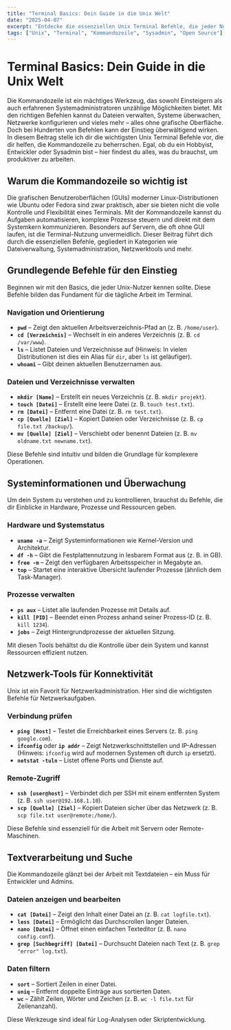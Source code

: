 ```yaml
---
title: "Terminal Basics: Dein Guide in die Unix Welt"
date: "2025-04-07"
excerpt: "Entdecke die essenziellen Unix Terminal Befehle, die jeder Nutzer kennen sollte, und meistere die Kommandozeile effizient."
tags: ["Unix", "Terminal", "Kommandozeile", "Sysadmin", "Open Source"]
---
```


# Terminal Basics: Dein Guide in die Unix Welt

Die Kommandozeile ist ein mächtiges Werkzeug, das sowohl Einsteigern als auch erfahrenen Systemadministratoren unzählige Möglichkeiten bietet. Mit den richtigen Befehlen kannst du Dateien verwalten, Systeme überwachen, Netzwerke konfigurieren und vieles mehr – alles ohne grafische Oberfläche. Doch bei Hunderten von Befehlen kann der Einstieg überwältigend wirken. In diesem Beitrag stelle ich dir die wichtigsten Unix Terminal Befehle vor, die dir helfen, die Kommandozeile zu beherrschen. Egal, ob du ein Hobbyist, Entwickler oder Sysadmin bist – hier findest du alles, was du brauchst, um produktiver zu arbeiten.

## Warum die Kommandozeile so wichtig ist

Die grafischen Benutzeroberflächen (GUIs) moderner Linux-Distributionen wie Ubuntu oder Fedora sind zwar praktisch, aber sie bieten nicht die volle Kontrolle und Flexibilität eines Terminals. Mit der Kommandozeile kannst du Aufgaben automatisieren, komplexe Prozesse steuern und direkt mit dem Systemkern kommunizieren. Besonders auf Servern, die oft ohne GUI laufen, ist die Terminal-Nutzung unvermeidlich. Dieser Beitrag führt dich durch die essenziellen Befehle, gegliedert in Kategorien wie Dateiverwaltung, Systemadministration, Netzwerktools und mehr.

## Grundlegende Befehle für den Einstieg

Beginnen wir mit den Basics, die jeder Unix-Nutzer kennen sollte. Diese Befehle bilden das Fundament für die tägliche Arbeit im Terminal.

### Navigation und Orientierung
- **`pwd`** – Zeigt den aktuellen Arbeitsverzeichnis-Pfad an (z. B. `/home/user`).
- **`cd [Verzeichnis]`** – Wechselt in ein anderes Verzeichnis (z. B. `cd /var/www`).
- **`ls`** – Listet Dateien und Verzeichnisse auf (Hinweis: In vielen Distributionen ist dies ein Alias für `dir`, aber `ls` ist geläufiger).
- **`whoami`** – Gibt deinen aktuellen Benutzernamen aus.

### Dateien und Verzeichnisse verwalten
- **`mkdir [Name]`** – Erstellt ein neues Verzeichnis (z. B. `mkdir projekt`).
- **`touch [Datei]`** – Erstellt eine leere Datei (z. B. `touch test.txt`).
- **`rm [Datei]`** – Entfernt eine Datei (z. B. `rm test.txt`).
- **`cp [Quelle] [Ziel]`** – Kopiert Dateien oder Verzeichnisse (z. B. `cp file.txt /backup/`).
- **`mv [Quelle] [Ziel]`** – Verschiebt oder benennt Dateien (z. B. `mv oldname.txt newname.txt`).

Diese Befehle sind intuitiv und bilden die Grundlage für komplexere Operationen.

## Systeminformationen und Überwachung

Um dein System zu verstehen und zu kontrollieren, brauchst du Befehle, die dir Einblicke in Hardware, Prozesse und Ressourcen geben.

### Hardware und Systemstatus
- **`uname -a`** – Zeigt Systeminformationen wie Kernel-Version und Architektur.
- **`df -h`** – Gibt die Festplattennutzung in lesbarem Format aus (z. B. in GB).
- **`free -m`** – Zeigt den verfügbaren Arbeitsspeicher in Megabyte an.
- **`top`** – Startet eine interaktive Übersicht laufender Prozesse (ähnlich dem Task-Manager).

### Prozesse verwalten
- **`ps aux`** – Listet alle laufenden Prozesse mit Details auf.
- **`kill [PID]`** – Beendet einen Prozess anhand seiner Prozess-ID (z. B. `kill 1234`).
- **`jobs`** – Zeigt Hintergrundprozesse der aktuellen Sitzung.

Mit diesen Tools behältst du die Kontrolle über dein System und kannst Ressourcen effizient nutzen.

## Netzwerk-Tools für Konnektivität

Unix ist ein Favorit für Netzwerkadministration. Hier sind die wichtigsten Befehle für Netzwerkaufgaben.

### Verbindung prüfen
- **`ping [Host]`** – Testet die Erreichbarkeit eines Servers (z. B. `ping google.com`).
- **`ifconfig`** oder **`ip addr`** – Zeigt Netzwerkschnittstellen und IP-Adressen (Hinweis: `ifconfig` wird auf modernen Systemen oft durch `ip` ersetzt).
- **`netstat -tuln`** – Listet offene Ports und Dienste auf.

### Remote-Zugriff
- **`ssh [user@host]`** – Verbindet dich per SSH mit einem entfernten System (z. B. `ssh user@192.168.1.10`).
- **`scp [Quelle] [Ziel]`** – Kopiert Dateien sicher über das Netzwerk (z. B. `scp file.txt user@remote:/home/`).

Diese Befehle sind essenziell für die Arbeit mit Servern oder Remote-Maschinen.

## Textverarbeitung und Suche

Die Kommandozeile glänzt bei der Arbeit mit Textdateien – ein Muss für Entwickler und Admins.

### Dateien anzeigen und bearbeiten
- **`cat [Datei]`** – Zeigt den Inhalt einer Datei an (z. B. `cat logfile.txt`).
- **`less [Datei]`** – Ermöglicht das Durchscrollen langer Dateien.
- **`nano [Datei]`** – Öffnet einen einfachen Texteditor (z. B. `nano config.conf`).
- **`grep [Suchbegriff] [Datei]`** – Durchsucht Dateien nach Text (z. B. `grep "error" log.txt`).

### Daten filtern
- **`sort`** – Sortiert Zeilen in einer Datei.
- **`uniq`** – Entfernt doppelte Einträge aus sortierten Daten.
- **`wc`** – Zählt Zeilen, Wörter und Zeichen (z. B. `wc -l file.txt` für Zeilenanzahl).

Diese Werkzeuge sind ideal für Log-Analysen oder Skriptentwicklung.